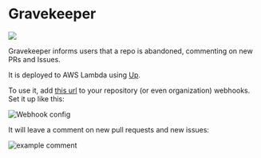 # Gravekeeper

![](https://avatars2.githubusercontent.com/u/31578685?v=4&s=460)

Gravekeeper informs users that a repo is abandoned, commenting on new
PRs and Issues.

It is deployed to AWS Lambda using [Up](https://github.com/apex/up).

To use it, add [this url](https://w9tfb4bspe.execute-api.us-east-1.amazonaws.com/production/)
to your repository (or even organization) webhooks. Set it up like this:

![Webhook config](https://user-images.githubusercontent.com/245435/29999664-1ea0e168-9028-11e7-9d4a-bbb2852df241.png)

It will leave a comment on new pull requests and new issues:

![example comment](https://user-images.githubusercontent.com/245435/29999797-c62e25dc-902b-11e7-9c79-0c5d6f957387.png)
